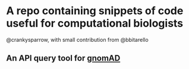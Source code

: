 # A repo containing snippets of code useful for computational biologists

@crankysparrow, with small contribution from @bbitarello

## An API query tool for [gnomAD](https://gnomad.broadinstitute.org/)



